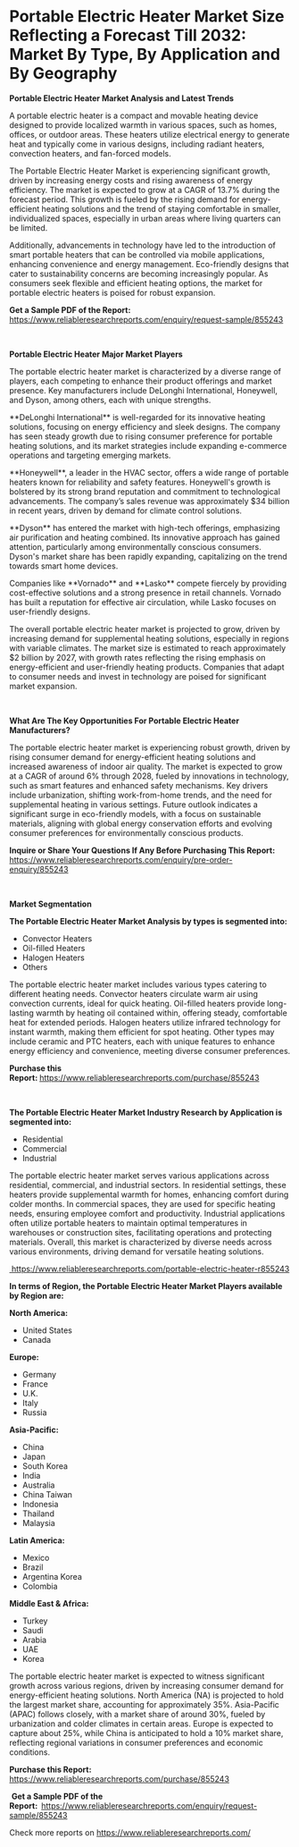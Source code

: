 <p><h1>Portable Electric Heater Market Size Reflecting a Forecast Till 2032: Market By Type, By Application and By Geography</h1></p><p><strong>Portable Electric Heater Market Analysis and Latest Trends</strong></p>
<p><p>A portable electric heater is a compact and movable heating device designed to provide localized warmth in various spaces, such as homes, offices, or outdoor areas. These heaters utilize electrical energy to generate heat and typically come in various designs, including radiant heaters, convection heaters, and fan-forced models. </p><p>The Portable Electric Heater Market is experiencing significant growth, driven by increasing energy costs and rising awareness of energy efficiency. The market is expected to grow at a CAGR of 13.7% during the forecast period. This growth is fueled by the rising demand for energy-efficient heating solutions and the trend of staying comfortable in smaller, individualized spaces, especially in urban areas where living quarters can be limited. </p><p>Additionally, advancements in technology have led to the introduction of smart portable heaters that can be controlled via mobile applications, enhancing convenience and energy management. Eco-friendly designs that cater to sustainability concerns are becoming increasingly popular. As consumers seek flexible and efficient heating options, the market for portable electric heaters is poised for robust expansion.</p></p>
<p><strong>Get a Sample PDF of the Report:&nbsp;</strong> <a href="https://www.reliableresearchreports.com/enquiry/request-sample/855243?utm_campaign=3543&utm_medium=2&utm_source=Github&utm_content=ia&utm_term=10042025&utm_id=portable-electric-heater">https://www.reliableresearchreports.com/enquiry/request-sample/855243</a></p>
<p>&nbsp;</p>
<p><strong>Portable Electric Heater Major Market Players</strong></p>
<p><p>The portable electric heater market is characterized by a diverse range of players, each competing to enhance their product offerings and market presence. Key manufacturers include DeLonghi International, Honeywell, and Dyson, among others, each with unique strengths. </p><p>**DeLonghi International** is well-regarded for its innovative heating solutions, focusing on energy efficiency and sleek designs. The company has seen steady growth due to rising consumer preference for portable heating solutions, and its market strategies include expanding e-commerce operations and targeting emerging markets.</p><p>**Honeywell**, a leader in the HVAC sector, offers a wide range of portable heaters known for reliability and safety features. Honeywell's growth is bolstered by its strong brand reputation and commitment to technological advancements. The company’s sales revenue was approximately $34 billion in recent years, driven by demand for climate control solutions.</p><p>**Dyson** has entered the market with high-tech offerings, emphasizing air purification and heating combined. Its innovative approach has gained attention, particularly among environmentally conscious consumers. Dyson's market share has been rapidly expanding, capitalizing on the trend towards smart home devices.</p><p>Companies like **Vornado** and **Lasko** compete fiercely by providing cost-effective solutions and a strong presence in retail channels. Vornado has built a reputation for effective air circulation, while Lasko focuses on user-friendly designs.</p><p>The overall portable electric heater market is projected to grow, driven by increasing demand for supplemental heating solutions, especially in regions with variable climates. The market size is estimated to reach approximately $2 billion by 2027, with growth rates reflecting the rising emphasis on energy-efficient and user-friendly heating products. Companies that adapt to consumer needs and invest in technology are poised for significant market expansion.</p></p>
<p>&nbsp;</p>
<p><strong>What Are The Key Opportunities For Portable Electric Heater Manufacturers?</strong></p>
<p><p>The portable electric heater market is experiencing robust growth, driven by rising consumer demand for energy-efficient heating solutions and increased awareness of indoor air quality. The market is expected to grow at a CAGR of around 6% through 2028, fueled by innovations in technology, such as smart features and enhanced safety mechanisms. Key drivers include urbanization, shifting work-from-home trends, and the need for supplemental heating in various settings. Future outlook indicates a significant surge in eco-friendly models, with a focus on sustainable materials, aligning with global energy conservation efforts and evolving consumer preferences for environmentally conscious products.</p></p>
<p><strong>Inquire or Share Your Questions If Any Before Purchasing This Report:</strong> <a href="https://www.reliableresearchreports.com/enquiry/pre-order-enquiry/855243?utm_campaign=3543&utm_medium=2&utm_source=Github&utm_content=ia&utm_term=10042025&utm_id=portable-electric-heater">https://www.reliableresearchreports.com/enquiry/pre-order-enquiry/855243</a></p>
<p>&nbsp;</p>
<p><strong>Market Segmentation</strong></p>
<p><strong>The Portable Electric Heater Market Analysis by types is segmented into:</strong></p>
<p><ul><li>Convector Heaters</li><li>Oil-filled Heaters</li><li>Halogen Heaters</li><li>Others</li></ul></p>
<p><p>The portable electric heater market includes various types catering to different heating needs. Convector heaters circulate warm air using convection currents, ideal for quick heating. Oil-filled heaters provide long-lasting warmth by heating oil contained within, offering steady, comfortable heat for extended periods. Halogen heaters utilize infrared technology for instant warmth, making them efficient for spot heating. Other types may include ceramic and PTC heaters, each with unique features to enhance energy efficiency and convenience, meeting diverse consumer preferences.</p></p>
<p><strong>Purchase this Report:&nbsp;</strong><a href="https://www.reliableresearchreports.com/purchase/855243?utm_campaign=3543&utm_medium=2&utm_source=Github&utm_content=ia&utm_term=10042025&utm_id=portable-electric-heater">https://www.reliableresearchreports.com/purchase/855243</a></p>
<p>&nbsp;</p>
<p><strong>The Portable Electric Heater Market Industry Research by Application is segmented into:</strong></p>
<p><ul><li>Residential</li><li>Commercial</li><li>Industrial</li></ul></p>
<p><p>The portable electric heater market serves various applications across residential, commercial, and industrial sectors. In residential settings, these heaters provide supplemental warmth for homes, enhancing comfort during colder months. In commercial spaces, they are used for specific heating needs, ensuring employee comfort and productivity. Industrial applications often utilize portable heaters to maintain optimal temperatures in warehouses or construction sites, facilitating operations and protecting materials. Overall, this market is characterized by diverse needs across various environments, driving demand for versatile heating solutions.</p></p>
<p><a href="https://www.reliableresearchreports.com/portable-electric-heater-r855243?utm_campaign=3543&utm_medium=2&utm_source=Github&utm_content=ia&utm_term=10042025&utm_id=portable-electric-heater">&nbsp;https://www.reliableresearchreports.com/portable-electric-heater-r855243</a></p>
<p><strong>In terms of Region, the Portable Electric Heater Market Players available by Region are:</strong></p>
<p>
    <p> <strong> North America: </strong>
        <ul>
            <li>United States</li>
            <li>Canada</li>
        </ul>
        </p> 
    <p> <strong> Europe: </strong>
        <ul>
            <li>Germany</li>
            <li>France</li>
            <li>U.K.</li>
            <li>Italy</li>
            <li>Russia</li>
        </ul>
        </p> 
    <p> <strong> Asia-Pacific: </strong>
        <ul>
            <li>China</li>
            <li>Japan</li>
            <li>South Korea</li>
            <li>India</li>
            <li>Australia</li>
            <li>China Taiwan</li>
            <li>Indonesia</li>
            <li>Thailand</li>
            <li>Malaysia</li>
        </ul>
        </p> 
    <p> <strong> Latin America: </strong>
        <ul>
            <li>Mexico</li>
            <li>Brazil</li>
            <li>Argentina Korea</li>
            <li>Colombia</li>
        </ul>
        </p> 
    <p> <strong> Middle East & Africa: </strong>
        <ul>
            <li>Turkey</li>
            <li>Saudi</li>
            <li>Arabia</li>
            <li>UAE</li>
            <li>Korea</li>
        </ul>
    </p>
    </p>
<p><p>The portable electric heater market is expected to witness significant growth across various regions, driven by increasing consumer demand for energy-efficient heating solutions. North America (NA) is projected to hold the largest market share, accounting for approximately 35%. Asia-Pacific (APAC) follows closely, with a market share of around 30%, fueled by urbanization and colder climates in certain areas. Europe is expected to capture about 25%, while China is anticipated to hold a 10% market share, reflecting regional variations in consumer preferences and economic conditions.</p></p>
<p><strong>Purchase this Report: </strong><a href="https://www.reliableresearchreports.com/purchase/855243?utm_campaign=3543&utm_medium=2&utm_source=Github&utm_content=ia&utm_term=10042025&utm_id=portable-electric-heater">https://www.reliableresearchreports.com/purchase/855243</a></p>
<p>&nbsp;<strong>Get a Sample PDF of the Report:&nbsp;&nbsp;</strong><a href="https://www.reliableresearchreports.com/enquiry/request-sample/855243?utm_campaign=3543&utm_medium=2&utm_source=Github&utm_content=ia&utm_term=10042025&utm_id=portable-electric-heater">https://www.reliableresearchreports.com/enquiry/request-sample/855243</a></p>
<p><strong></strong></p>
<p>Check more reports on <a href="https://www.reliableresearchreports.com/?utm_campaign=3543&utm_medium=2&utm_source=Github&utm_content=ia&utm_term=10042025&utm_id=portable-electric-heater">https://www.reliableresearchreports.com/</a></p>